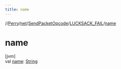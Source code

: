 ```yaml
---
title: name
---
```

//[Perry](../../../../index.html)/[net](../../index.html)/[SendPacketOpcode](../index.html)/[LUCKSACK_FAIL](index.html)/[name](name.html)



# name



[jvm]\
val [name](name.html): [String](https://kotlinlang.org/api/latest/jvm/stdlib/kotlin/-string/index.html)




